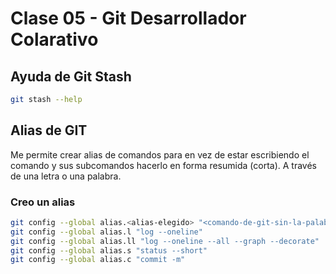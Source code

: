# Clase 05 - Git Desarrollador Colarativo

## Ayuda de Git Stash

```sh
git stash --help
```

## Alias de GIT
Me permite crear alias de comandos para en vez de estar escribiendo el comando y sus subcomandos hacerlo en forma resumida (corta). A través de una letra o una palabra.

### Creo un alias

```sh
git config --global alias.<alias-elegido> "<comando-de-git-sin-la-palabra-git>"
git config --global alias.l "log --oneline"
git config --global alias.ll "log --oneline --all --graph --decorate"
git config --global alias.s "status --short"
git config --global alias.c "commit -m"
```




